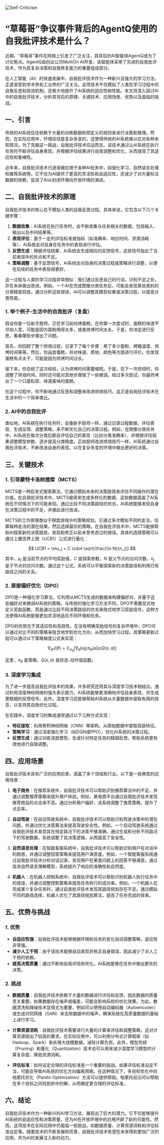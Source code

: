 ![Self-Criticism](ML/Self-Criticism/Self-Criticism.png)
# “草莓哥”争议事件背后的AgentQ使用的自我批评技术是什么？

近期，“草莓哥”事件在网络上引发了广泛关注，其背后的AI智能体AgentQ成为了讨论焦点。AgentQ由创业公司MultiOn AI开发，该智能体采用了先进的自我批评技术，作为其复杂决策和自我修复能力的重要组成部分。

在人工智能（AI）的快速发展中，自我批评技术作为一种新兴且强大的学习方法，正逐渐受到学术界和工业界的广泛关注。这项技术不仅模拟了人类在学习过程中的自我反思和改进机制，还极大地提升了AI系统的适应性和性能。本文将深入探讨AI中的自我批评技术，分析其背后的原理、关键技术、应用场景、优势以及面临的挑战。

## 一、引言

传统的AI系统往往依赖于大量的训练数据和预定义的规则来进行决策和推理。然而，在实际应用中，环境往往是复杂多变的，这使得传统的AI系统难以应对各种未知情况。为了克服这一挑战，自我批评技术应运而生。该技术通过让AI系统在执行任务时不断评估自身表现，并根据评估结果进行自我调整和优化，从而提高了其适应性和鲁棒性。

近年来，自我批评技术已逐渐被应用于各种AI任务中，如强化学习、自然语言处理和推荐系统等。它不仅为AI提供了更高的灵活性和自适应性，还减少了对大量标注数据的依赖，促进了AI从封闭环境向开放环境的演进。

## 二、自我批评技术的原理

自我批评技术的核心在于模拟人类的自我反思过程。具体来说，它包含以下几个关键步骤：

1. **数据收集**：AI系统在执行任务时，会不断收集与任务相关的数据，包括输入、输出以及中间结果等。
2. **表现评估**：基于一定的评估标准或指标（如准确率、响应时间、资源消耗等），AI系统会对自身在任务中的表现进行评估。
3. **反馈生成**：根据评估结果，AI系统会生成相应的反馈信号，这些信号指出了当前表现中的优点和不足。
4. **策略调整**：基于反馈信号，AI系统会对自身的决策过程或策略进行调整，以便在后续的任务中表现得更好。

这一过程与人类的学习过程非常相似：我们通过反思自己的行动，识别不足之处，并在未来做出改进。例如，一个AI在完成图像分类任务后，可能会发现某些类别的分类精度较低。通过分析这些错误，AI可以调整其模型权重或决策过程，以提高分类性能。

### 1. 举个例子-生活中的自我批评（复盘）

假设你是一位新手厨师，正在学习如何烤蛋糕。在你第一次尝试时，蛋糕的味道不尽如人意，可能是因为面粉用得太多，或者烘烤时间太长。于是，你决定进行反思，看看哪些步骤出了问题。

首先，你回顾了整个烘焙过程，记录下了每个步骤：用了多少面粉、烤箱温度、烘烤时间等等。然后，你品尝蛋糕，并对味道、质地、颜色等方面进行评价。你发现蛋糕有点太干，可能是因为烘烤时间过长。

接下来，你总结了这次经验，认为烘烤时间需要缩短。于是，在下一次烘焙时，你调整了烘焙时间，同时还可能对其他步骤做了一些微调。经过多次尝试，你最终烤出了一个口感松软、味道美味的蛋糕。

在这个过程中，你不断地通过反思和调整来改进烘焙技巧，这正是自我批评技术在生活中的一个简单类比。

### 2. AI中的自我批评

类似地，AI系统在执行任务时，会像新手厨师一样，通过记录过程数据、评估表现、生成反馈、调整策略，来不断优化自己的决策过程。例如，在图像分类任务中，AI系统在每次分类后都会评估自己的表现（比如分类准确率），并根据评估结果调整模型参数，逐步提高分类精度。正如厨师改进烘焙技巧一样，AI系统通过自我批评技术，不断改进自身的表现，以在复杂多变的环境中做出更好的决策。

## 三、关键技术

### 1. 引导蒙特卡洛树搜索（MCTS）

MCTS是一种启发式搜索算法，它通过模拟未来的决策路径来评估不同操作的潜在价值。在自我批评技术中，MCTS被用来生成多样化的数据，这些数据涵盖了AI系统在不同情况下的可能表现。通过比较不同决策路径的优劣，AI系统能够发现自身在决策过程中的不足，并据此进行改进。

MCTS的工作原理类似于棋盘游戏中的策略规划。它通过多次模拟不同的走法，估算每种走法的潜在结果，然后选择最优的策略。在自我批评技术中，MCTS能够帮助AI探索新的决策路径，发现和修正以前未曾考虑过的错误。具体的选择策略可以通过上置信界上限（UCB1）公式进行量化：

$$
UCB1 = \mu_j + C \cdot \sqrt{\frac{\ln N}{n_j}}
$$

其中，$\mu_j$ 是当前节点的平均奖励值，$C$ 是探索参数，$N$ 是父节点的访问次数，$n_j$ 是子节点的访问次数。通过这个公式，系统可以平衡探索新的决策路径和利用已有路径之间的关系。

### 2. 直接偏好优化（DPO）

DPO是一种强化学习算法，它利用从MCTS生成的数据来构建偏好对，并基于这些偏好对来微调AI系统的策略。与传统的强化学习方法不同，DPO不需要显式地定义奖励函数，而是通过比较不同决策路径的优劣来隐式地学习奖励信号。这种方法使得AI系统能够更加灵活地适应不同环境和任务。

DPO的优势在于其适应性和高效性。在没有明确奖励信号的复杂环境中，DPO可以通过对比不同的策略来隐含地学到优化方向，从而加快学习过程。其策略更新过程可以通过以下策略梯度公式来实现：

$$
\nabla_\theta J(\theta) = \mathbb{E}_ {\pi_\theta} \left[ \nabla_\theta \log \pi_\theta(a|s) Q(s, a) \right]
$$

这里，$\pi_\theta$ 是策略，$Q(s, a)$ 是状态-动作值函数。

### 3. 深度学习集成

为了进一步提高自我批评技术的效果，许多研究还将其与深度学习技术相结合。通过利用深度神经网络的强大表示能力，AI系统能够更准确地评估自身表现，并生成更精细的反馈信号。此外，深度学习还能够帮助AI系统从大量数据中提取有用的信息，以支持其自我优化过程。

在实践中，深度学习的集成通常通过以下几种方式实现：
- **特征提取**：利用卷积神经网络（CNN）等架构，从原始数据中提取高级特征。
- **策略学习**：通过深度强化学习（如DQN或PPO），优化AI系统的决策过程。
- **反馈生成**：通过训练深度模型，生成针对特定任务的精细反馈，帮助系统更有效地进行自我调整。

## 四、应用场景

自我批评技术具有广泛的应用前景，涵盖了多个领域和行业。以下是一些典型的应用场景：

1. **电子商务**：在推荐系统中，自我批评技术可以帮助识别推荐算法中的不足，并通过调整推荐策略来提升用户体验。例如，某电商平台通过自我批评技术发现推荐商品的点击率不高。通过分析用户偏好，该系统调整了推荐策略，提升了点击率。

2. **自动驾驶**：在自动驾驶系统中，自我批评技术可以帮助识别驾驶决策中的潜在问题，并通过优化决策算法来提高驾驶安全性。例如，一个自动驾驶系统通过自我批评技术发现其在特定路况下的决策不够准确。通过生成和分析不同路况下的驾驶数据，系统调整了其决策逻辑，从而提高了安全性。

3. **自然语言处理**：在智能客服系统中，自我批评技术可以帮助识别用户在对话中的困惑，并通过调整回答策略来提高用户满意度。例如，一个智能客服系统通过自我批评技术分析对话记录，发现用户在某类问题上的回答不够满意。通过改进自然语言理解模型，系统提升了响应的准确性和自然度。

4. **机器人**：在机器人控制系统中，自我批评技术可以帮助识别机器人执行任务中的错误，并通过调整控制策略来提高任务执行的成功率。例如，一个机器人在完成某个复杂任务时，通过自我批评技术发现其路径规划存在不足。通过模拟不同的路径选择，机器人优化了其路径规划算法，提高了任务完成的效率。

## 五、优势与挑战

### 1. 优势

- **自适应性强**：自我批评技术能够根据环境和任务的变化自动调整策略，适应性非常强。
- **减少人工干预**：由于该技术能够自动发现并修正自身错误，因此减少了对人工干预的依赖。
- **提高决策质量**：通过不断地自我评估和优化，AI系统能够在任务中做出更优的决策。

### 2. 挑战

- **数据质量**：自我批评技术依赖于大量的数据进行评估和反馈，因此数据的质量至关重要。如果数据存在噪声或偏差，可能会影响系统的优化效果。为此，数据清洗和降噪技术显得尤为重要，例如可以使用自动编码器（Autoencoder）或生成对抗网络（GAN）来去除数据中的噪声，确保系统在高质量数据的基础上进行学习。
  
- **计算资源消耗**：自我批评技术需要进行大量的计算来评估和调整策略，这对计算资源提出了较高的要求。在实际应用中，可以利用分布式计算框架（如Hadoop、Spark）来处理大规模数据，减轻计算负担。此外，模型剪枝（Pruning）和量化（Quantization）技术也可以用来减少深度学习模型的计算复杂度，降低资源消耗。

- **评估标准**：如何设定合理的评估标准是一个重要的挑战。如果评估标准设定不当，可能会导致AI系统的优化方向偏离预期。在这种情况下，多目标优化中的帕累托优化（Pareto Optimization）方法可以提供帮助。帕累托前沿可以帮助在多个目标之间找到折中的解，从而确定更合理的评估标准。

## 六、结论

自我批评技术作为一种新兴的AI学习方法，展现出了巨大的潜力。它不仅能够提升AI系统的自适应性和决策质量，还为AI在开放环境中的应用开辟了新的可能性。然而，这项技术在实际应用中仍面临一些挑战，如数据质量、计算资源消耗和评估标准设定等。随着技术的不断发展和完善，自我批评技术有望在未来得到更加广泛的应用，并为AI的发展注入新的动力。
